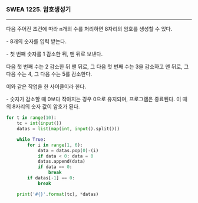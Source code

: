 ### SWEA 1225. 암호생성기

---

다음 주어진 조건에 따라 n개의 수를 처리하면 8자리의 암호를 생성할 수 있다.

\- 8개의 숫자를 입력 받는다.

\- 첫 번째 숫자를 1 감소한 뒤, 맨 뒤로 보낸다. 

다음 첫 번째 수는 2 감소한 뒤 맨 뒤로, 그 다음 첫 번째 수는 3을 감소하고 맨 뒤로, 그 다음 수는 4, 그 다음 수는 5를 감소한다.

이와 같은 작업을 한 사이클이라 한다.

\- 숫자가 감소할 때 0보다 작아지는 경우 0으로 유지되며, 프로그램은 종료된다. 이 때의 8자리의 숫자 값이 암호가 된다.

```python
for t in range(10):
    tc = int(input())
    datas = list(map(int, input().split()))

    while True:
        for i in range(1, 6):
            data = datas.pop(0)-(i)
            if data < 0: data = 0
            datas.append(data)
            if data == 0:
                break
        if datas[-1] == 0:
            break

    print('#{}'.format(tc), *datas)
```

